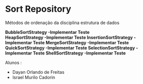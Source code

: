 # Sort Repository

Métodos de ordenação da disciplina estrutura de dados

**BubbleSortStrategy  -Implementar Teste  
HeapSortStrategy      -Implementar Teste
InsertionSortStrategy -Implementar Teste 
MergeSortStrategy     -Implementar Teste
QuickSortStrategy     -Implementar Teste
SelectionSortStrategy -Implementar Teste 
ShellSortStrategy     -Implementar Teste**  

Alunos :
* Dayan Orlando de Freitas
* Israel Murilo Cadorin
